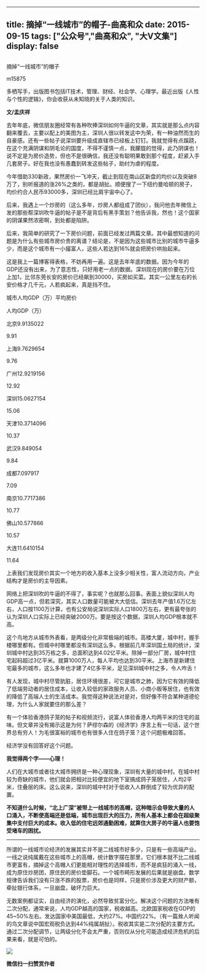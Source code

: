 
---
title:   摘掉“一线城市”的帽子-曲高和众
date: 2015-09-15
tags: ["公众号","曲高和众", "大V文集"]
display: false
---


## 



摘掉“一线城市”的帽子




m15875




多栖写手，出版图书包括IT技术，管理、财经、社会学、心理学。最近出版《人性与个性的逻辑》，你会收获从未知晓的关于人类的知识。


**文/孟庆祥**



去年年底，微信朋友圈经常有各种吹捧深圳如何牛逼的文章，其实就是那么点内容翻来覆去，主要以配上的美图为主，深圳人很以转发这中为荣，有一种油然而生的自豪感。还有一些帖子说深圳要升级成直辖市已经板上钉钉。我就觉得有点蹊跷，在这个充满阴谋和阴毛论的国度，不得不谨慎一点，我朦胧的觉得，此乃阴谋也！说不定是为房价造势，但也不是很确信，我还没有聪明果敢到那个程度，赶紧入手几套房子。好在我也没有愚蠢到转发这些帖子，助纣为虐的程度。



今年借助330新政，果然房价一飞冲天，截止到现在南山区新盘的均价以及突破8万了，别听报道的涨26%之类的，都是胡扯。顺便搜了一下纽约曼哈顿的房子，均价约合人民币93000多，深圳已经比肩宇宙中心了。



后来，我遇上一个炒房的（这么多年，炒房人都组成了团伙），我问他去年微信上发的那些帮深圳吹牛逼的帖子是不是背后有黑手策划？他告诉我，然也！这个国家的阴谋果然浓密啊，到处都是陷阱。



后来，我简单的研究了一下房价问题，前面已经发过两篇文章。其中最想知道的问题是为什么有些城市房价贵的离谱？结论是，不是因为这些城市比别的城市牛逼多少，而是这个城市有一小撮富人，这些人若达到16%就会把房价哄抬起来。



这是我上一篇博客得表格，不妨再用一遍。这是去年年底的数据。因为今年的GDP还没有出来，为了意志性，只好用老一点的数据。深圳现在的房价要在万位上加1，比邻东莞长安的房价已经飙到30000，买房如买菜。其实一公里左右的长安价格才几千元，人若疯起来，真是挡不住。


<td width="73" valign="top" style="border-color: windowtext; border-width: 1px; padding: 0px 7px;">城市</td><td width="104" valign="top" style="border-top-color: windowtext; border-right-color: windowtext; border-bottom-color: windowtext; border-top-width: 1px; border-right-width: 1px; border-bottom-width: 1px; border-left-style: none; padding: 0px 7px;">人均GDP（万）</td><td width="85" valign="top" style="border-top-color: windowtext; border-right-color: windowtext; border-bottom-color: windowtext; border-top-width: 1px; border-right-width: 1px; border-bottom-width: 1px; border-left-style: none; padding: 0px 7px;">平均房价</td>

人均GDP（万）
<td width="73" valign="top" style="border-right-color: windowtext; border-bottom-color: windowtext; border-left-color: windowtext; border-right-width: 1px; border-bottom-width: 1px; border-left-width: 1px; border-top-style: none; padding: 0px 7px;">北京</td><td width="104" valign="top" style="border-top-style: none; border-left-style: none; border-bottom-color: windowtext; border-bottom-width: 1px; border-right-color: windowtext; border-right-width: 1px; padding: 0px 7px;">9.91</td><td width="85" valign="top" style="border-top-style: none; border-left-style: none; border-bottom-color: windowtext; border-bottom-width: 1px; border-right-color: windowtext; border-right-width: 1px; padding: 0px 7px;">35022</td>

9.91
<td width="73" valign="top" style="border-right-color: windowtext; border-bottom-color: windowtext; border-left-color: windowtext; border-right-width: 1px; border-bottom-width: 1px; border-left-width: 1px; border-top-style: none; padding: 0px 7px;">上海</td><td width="104" valign="top" style="border-top-style: none; border-left-style: none; border-bottom-color: windowtext; border-bottom-width: 1px; border-right-color: windowtext; border-right-width: 1px; padding: 0px 7px;">9.76</td><td width="85" valign="top" style="border-top-style: none; border-left-style: none; border-bottom-color: windowtext; border-bottom-width: 1px; border-right-color: windowtext; border-right-width: 1px; padding: 0px 7px;">29654</td>

9.76
<td width="73" valign="top" style="border-right-color: windowtext; border-bottom-color: windowtext; border-left-color: windowtext; border-right-width: 1px; border-bottom-width: 1px; border-left-width: 1px; border-top-style: none; padding: 0px 7px;">广州</td><td width="104" valign="top" style="border-top-style: none; border-left-style: none; border-bottom-color: windowtext; border-bottom-width: 1px; border-right-color: windowtext; border-right-width: 1px; padding: 0px 7px;">12.92</td><td width="85" valign="top" style="border-top-style: none; border-left-style: none; border-bottom-color: windowtext; border-bottom-width: 1px; border-right-color: windowtext; border-right-width: 1px; padding: 0px 7px;">19156</td>

12.92
<td width="73" valign="top" style="border-right-color: windowtext; border-bottom-color: windowtext; border-left-color: windowtext; border-right-width: 1px; border-bottom-width: 1px; border-left-width: 1px; border-top-style: none; padding: 0px 7px;">深圳</td><td width="104" valign="top" style="border-top-style: none; border-left-style: none; border-bottom-color: windowtext; border-bottom-width: 1px; border-right-color: windowtext; border-right-width: 1px; padding: 0px 7px;">15.06</td><td width="85" valign="top" style="border-top-style: none; border-left-style: none; border-bottom-color: windowtext; border-bottom-width: 1px; border-right-color: windowtext; border-right-width: 1px; padding: 0px 7px;">27154</td>

15.06
<td width="73" valign="top" style="border-right-color: windowtext; border-bottom-color: windowtext; border-left-color: windowtext; border-right-width: 1px; border-bottom-width: 1px; border-left-width: 1px; border-top-style: none; padding: 0px 7px;">天津</td><td width="104" valign="top" style="border-top-style: none; border-left-style: none; border-bottom-color: windowtext; border-bottom-width: 1px; border-right-color: windowtext; border-right-width: 1px; padding: 0px 7px;">10.37</td><td width="85" valign="top" style="border-top-style: none; border-left-style: none; border-bottom-color: windowtext; border-bottom-width: 1px; border-right-color: windowtext; border-right-width: 1px; padding: 0px 7px;">14096</td>

10.37
<td width="73" valign="top" style="border-right-color: windowtext; border-bottom-color: windowtext; border-left-color: windowtext; border-right-width: 1px; border-bottom-width: 1px; border-left-width: 1px; border-top-style: none; padding: 0px 7px;">武汉</td><td width="104" valign="top" style="border-top-style: none; border-left-style: none; border-bottom-color: windowtext; border-bottom-width: 1px; border-right-color: windowtext; border-right-width: 1px; padding: 0px 7px;">9.84</td><td width="85" valign="top" style="border-top-style: none; border-left-style: none; border-bottom-color: windowtext; border-bottom-width: 1px; border-right-color: windowtext; border-right-width: 1px; padding: 0px 7px;">9054</td>

9.84
<td width="73" valign="top" style="border-right-color: windowtext; border-bottom-color: windowtext; border-left-color: windowtext; border-right-width: 1px; border-bottom-width: 1px; border-left-width: 1px; border-top-style: none; padding: 0px 7px;">成都</td><td width="104" valign="top" style="border-top-style: none; border-left-style: none; border-bottom-color: windowtext; border-bottom-width: 1px; border-right-color: windowtext; border-right-width: 1px; padding: 0px 7px;">7.09</td><td width="85" valign="top" style="border-top-style: none; border-left-style: none; border-bottom-color: windowtext; border-bottom-width: 1px; border-right-color: windowtext; border-right-width: 1px; padding: 0px 7px;">7917</td>

7.09
<td width="73" valign="top" style="border-right-color: windowtext; border-bottom-color: windowtext; border-left-color: windowtext; border-right-width: 1px; border-bottom-width: 1px; border-left-width: 1px; border-top-style: none; padding: 0px 7px;">南京</td><td width="104" valign="top" style="border-top-style: none; border-left-style: none; border-bottom-color: windowtext; border-bottom-width: 1px; border-right-color: windowtext; border-right-width: 1px; padding: 0px 7px;">10.77</td><td width="85" valign="top" style="border-top-style: none; border-left-style: none; border-bottom-color: windowtext; border-bottom-width: 1px; border-right-color: windowtext; border-right-width: 1px; padding: 0px 7px;">17386</td>

10.77
<td width="73" valign="top" style="border-right-color: windowtext; border-bottom-color: windowtext; border-left-color: windowtext; border-right-width: 1px; border-bottom-width: 1px; border-left-width: 1px; border-top-style: none; padding: 0px 7px;">佛山</td><td width="104" valign="top" style="border-top-style: none; border-left-style: none; border-bottom-color: windowtext; border-bottom-width: 1px; border-right-color: windowtext; border-right-width: 1px; padding: 0px 7px;">10.57</td><td width="85" valign="top" style="border-top-style: none; border-left-style: none; border-bottom-color: windowtext; border-bottom-width: 1px; border-right-color: windowtext; border-right-width: 1px; padding: 0px 7px;">7866</td>

10.57
<td width="73" valign="top" style="border-right-color: windowtext; border-bottom-color: windowtext; border-left-color: windowtext; border-right-width: 1px; border-bottom-width: 1px; border-left-width: 1px; border-top-style: none; padding: 0px 7px;">大连</td><td width="104" valign="top" style="border-top-style: none; border-left-style: none; border-bottom-color: windowtext; border-bottom-width: 1px; border-right-color: windowtext; border-right-width: 1px; padding: 0px 7px;">11.64</td><td width="85" valign="top" style="border-top-style: none; border-left-style: none; border-bottom-color: windowtext; border-bottom-width: 1px; border-right-color: windowtext; border-right-width: 1px; padding: 0px 7px;">10154</td>

11.64



上表我们发现房价其实一个地方的收入基本上没多少相关性，富人流动方向，产业结构才是房价的主导因素。



网络上把深圳吹的牛逼的不得了，事实呢？也就那么回事。表面上貌似深圳人均GDP高一点，但若深究，其实人口数量可能被大大低估。深圳去年产值1.6万亿左右，人口按1100万计算，也有公安局说深圳实际人口1800万左右，更有最夸张的认为深圳人口实际上已经突破2000万。要是按这个数据，深圳人均GDP根本就不高。



这个鸟地方从城市外表看，是两级分化非常极端的城市。高楼大厦，城中村，握手楼哪里都有。但城中村哪里都没有深圳这么多。根据前几年深圳国土局的统计，深圳城中村达到35万栋之多，总面积达到4.02亿平米。除掉一部分厂房，城中村住宅起码超过3亿平米。就算1000万人，每人平均也达到30平米。上海市是新建住宅最多的城市，这么多年也才建了4亿多平米，足见深圳城中村之多，令人咋舌！



有人发现，城中村尽管肮脏，居住环境很差，可它是城市之肺，因为它有效的降低了低端劳动者的居住成本，让收入较低的家政服务人员、小商小贩等居住，也有效的降低了高端人士的生活成本。我觉得这种说法对是对，但好像不符合某种道德伦理，为什么人家就要住的那么差？



有一个体验香港鸽子笼的帖子和视频流行，说富人体验香港人均两平米的住宅的滋味。但文章并没有揭示这是为何？萨缪尔森的《经济学》序言上有一句话，这个世界总有穷人！为毛很富裕的城市也有很多人住在鸽子笼？这个问题极难回答。



经济学没有回答好这个问题。



**我觉得两个字——心理！**



人们在大城市或者往大城市拥挤是一种心理现象，深圳有大量的城中村。在城中村较为奇缺的城市，他们就会把相对比较便宜的地下室搞成鸽子笼居住，人均2平米，住叠层的床。这么说来，深圳的城中村对于低收入人群倒成了较为优异的配置。



**不知道什么时候，“北上广深”被带上一线城市的高帽，这种暗示会导致大量的人口涌入，不断使高端还是低端，城市出现巨大的压力，所有人基本上都会在超级聚集中支付巨大的成本。收入低的住宅远郊通勤困难，就算住大房子的牛逼人也要饱受堵车的困扰。**

** **

所谓的一线城市论经济的发展其实并不是二线城市好多少，只是有一些高端产业。一线之说纯属戴在这些城市上的高帽，统计数字摆在那里，它们根本就不比二线城市更富有，摘掉这个高帽人们更能相对理性的选择城市，而不是疯狂的涌入一线，成为原住炒房团，原住民的房价垫脚石。一个城市畸形发展的后果就是崩盘。数学规律告诉我们没有只涨不跌的股票，房价也是同样，只是房价涉及更大的财产额，牵扯银行体系，一旦崩盘，破坏力巨大。



无数案例都证实，自由经济的演化，必然导致贫富分化。解决这个问题的方法唯有二次分配，通常来说，人均GDP越高的国家，税收越高。北欧国家税收在GDP的45~50%左右。发达国家中美国最低，大约27%。中国约22%。（有一篇耸人听闻的鸟文章说中国宏观税负达到44%纯属胡扯）。税收其实是二次分配的主要方式。通过二次分配调节，让两级分化不会太严重，否则仅从分化可能造成经济危机的后果来看，就是可怕的。







<img data-s="300,640" data-type="jpeg" src="http://mmbiz.qpic.cn/mmbiz/fxGMiaL5Zj1j8078jfvDtJo7fUS24zfgmfc7nuCJAM6Cic1x9xDX4w4YX0uDaiarWT6uKXbBHsHVrkrzg1qo4ic27Q/0?wx_fmt=jpeg" data-ratio="1" data-w="430"/>




**微信扫一扫赞赏作者**













